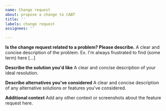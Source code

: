 ```yaml
---
name: Change request
about: propose a change to CABT
title: ''
labels: change request
assignees: ''

---
```


**Is the change request related to a problem? Please describe.**
A clear and concise description of the problem. Ex. I'm always frustrated to find (some term) here [...]

**Describe the solution you'd like**
A clear and concise description of your ideal resolution.

**Describe alternatives you've considered**
A clear and concise description of any alternative solutions or features you've considered.

**Additional context**
Add any other context or screenshots about the feature request here.
